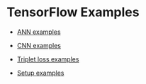 # TensorFlow Examples

- [ANN examples](./ANN/)

- [CNN examples](./CNN/)

- [Triplet loss examples](./CNN/TripletLoss/)

- [Setup examples](./Setup/)

